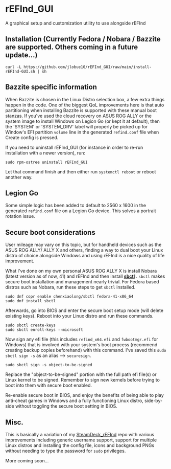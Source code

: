 # rEFInd_GUI
A graphical setup and customization utility to use alongside rEFInd

## Installation (Currently Fedora / Nobara / Bazzite are supported. Others coming in a future update...)

```
curl -L https://github.com/jlobue10/rEFInd_GUI/raw/main/install-rEFInd-GUI.sh | sh
```

## Bazzite specific information

When Bazzite is chosen in the Linux Distro selection box, a few extra things happen in the code.
One of the biggest QoL improvements here is that auto partitioning when installing Bazzite is supported with these manual boot stanzas.
If you've used the cloud recovery on ASUS ROG ALLY or the system image to install Windows on Legion Go (or kept it at default), then the 'SYSTEM' or 'SYSTEM_DRV' label will properly be picked up for Window's EFI partition `volume` line in the generated `refind.conf` file when Create config is pressed.

If you need to uninstall rEFInd_GUI (for instance in order to re-run installation with a newer version), run:

```
sudo rpm-ostree uninstall rEFInd_GUI
```

Let that command finish and then either run `systemctl reboot` or reboot another way.

## Legion Go

Some simple logic has been added to default to 2560 x 1600 in the generated `refind.conf` file on a Legion Go device. This solves a portrait rotation issue.

## Secure boot considerations

User mileage may vary on this topic, but for handheld devices such as the ASUS ROG ALLY/ ALLY X and others, finding a way to dual boot your Linux distro of choice alongside Windows and using rEFInd is a nice quality of life improvement.

What I've done on my own personal ASUS ROG ALLY X is install Nobara (latest version as of now, 41) and rEFInd and then install **[sbctl](https://github.com/Foxboron/sbctl)** . `sbctl` makes secure boot installation and management nearly trivial.
For Fedora based distros such as Nobara, run these steps to get `sbctl` installed.

```
sudo dnf copr enable chenxiaolong/sbctl fedora-41-x86_64
sudo dnf install sbctl
```

Afterwards, go into BIOS and enter the secure boot setup mode (will delete existing keys). Reboot into your Linux distro and run these commands.

```
sudo sbctl create-keys
sudo sbctl enroll-keys --microsoft
```

Now sign any efi file (this includes `refind_x64.efi` and `fwbootmgr.efi` for Windows) that is involved with your system's boot process (recommend creating backup copies beforehand) with this command. I've saved this `sudo sbctl sign -s` as an alias --> `securesign`.

```
sudo sbctl sign -s object-to-be-signed
```

Replace the "object-to-be-signed" portion with the full path efi file(s) or Linux kernel to be signed. Remember to sign new kernels before trying to boot into them with secure boot enabled.

Re-enable secure boot in BIOS, and enjoy the benefits of being able to play anti-cheat games in Windows and a fully functioning Linux distro, side-by-side without toggling the secure boot setting in BIOS.

## Misc.

This is basically a variation of my [SteamDeck_rEFInd](https://github.com/jlobue10/SteamDeck_rEFInd) repo with various improvements including generic username support, support for multiple Linux distros and installing the config file, icons and background PNGs without needing to type the password for `sudo` privileges.

More coming soon...
